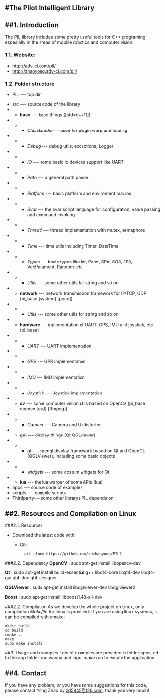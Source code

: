 #The Pilot Intelligent Library
------------------------------------------------------------------------------

##1. Introduction
------------------------------------------------------------------------------
The [PIL](http://zhaoyong.adv-ci.com/pil/) library includes some pretty useful tools for C++ programing espesially in the areas of moblile robotics and computer vision. 

### 1.1. Website: 
- http://adv-ci.com/pil/
- http://zhaoyong.adv-ci.com/pil/
         
### 1.2. Folder structure
* PIL --- top dir
 - src       --- source code of the library
 - -  **base**     ---  base things ([std=c++11])
 - - - *ClassLoader*--- used for plugin warp and loading
 - - - *Debug*      --- debug utils, exceptions, Logger
 - - - *IO*         --- some basic io devices support like UART 
 - - - *Path*       --- a general path parser
 - - - *Platform*   --- basic platform and enviroment macros
 - - - *Svar*       --- the svar script language for configuration, value passing and command invoking
 - - - *Thread*     --- thread implementation with mutex, semaphore
 - - - *Time*       --- time utils including Timer, DataTime
 - - - *Types*      --- basic types like Int, Point, SPtr, SO3, SE3, VecParament, Random .etc
 - - - *Utils*      --- some other utils for string and so on
 - -  **network**  --- network transmission framework for IP/TCP, UDP (pi_base [system] [poco])
 - - - *Utils*      --- some other utils for string and so on
 - -  **hardware** --- inplementation of UART, GPS, IMU and joystick, etc. (pi_base)
 - - - *UART*       --- UART implementation
 - - - *GPS*        --- GPS implementation
 - - - *IMU*        --- IMU implementation
 - - - *Joystick*   --- Joystick implementation
 - -  **cv**	   --- some computer vision utils based on OpenCV (pi_base opencv [cvd] [ffmpeg])
 - - - *Camera*     --- Camera and Undistorter
 - -  **gui**      --- display things (Qt QGLviewer)
 - - - *gl*         --- opengl display framework based on Qt and OpenGL (QGLViewer), including some basic objects
 - - - *widgets*    --- some costum widgets for Qt
 - -  **lua**	   --- the lua warper of some APIs (lua)
- apps      --- source code of examples
- scripts   --- compile scripts
- Thirdparty--- some other librarys PIL depends on

##2. Resources and Compilation on Linux
------------------------------------------------------------------------------
###2.1. Resources
  * Download the latest code with: 
    * Git: 
    
            git clone https://github.com/zdzhaoyong/PIL2

###2.2. Dependency
**OpenCV** : sudo apt-get install libopencv-dev 

**Qt** : sudo apt-get install build-essential g++ libqt4-core libqt4-dev libqt4-gui qt4-doc qt4-designer 

**QGLViewer** : sudo apt-get install libqglviewer-dev libqglviewer2 

**Boost** : sudo apt-get install libboost1.48-all-dev

###2.2. Compilation
As we develop the whole project on Linux, only compilation *Makefile* for linux is provided. If you are using linux systems, it can be compiled with cmake:
```
mkdir build
cd build
cmake ..
make
sudo make install
```
##3. Usage and examples
Lots of examples are provided in folder apps, cd to the app folder you wanna and input *make run* to excute the application.

##4. Contact
------------------------------------------------------------------------------
If you have any problem, or you have some suggestions for this code, please contact Yong Zhao by zd5945@126.com, thank you very much!

